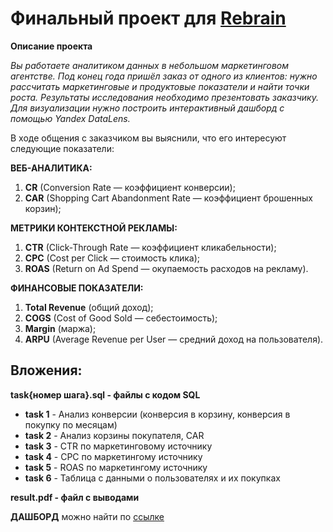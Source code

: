 # Финальный проект для [Rebrain](http://rebrainme.com "Rebrain")
**Описание проекта**

*Вы работаете аналитиком данных в небольшом маркетинговом агентстве. Под конец года пришёл заказ от одного из клиентов: нужно рассчитать маркетинговые и продуктовые показатели и найти точки роста.
	Результаты исследования необходимо презентовать заказчику. Для визуализации нужно построить интерактивный дашборд с помощью Yandex DataLens.*

В ходе общения с заказчиком вы выяснили, что его интересуют следующие показатели:

**ВЕБ-АНАЛИТИКА:**
1. **CR** (Conversion Rate — коэффициент конверсии);
2. **CAR** (Shopping Cart Abandonment Rate — коэффициент брошенных корзин);

**МЕТРИКИ КОНТЕКСТНОЙ РЕКЛАМЫ:**
1. **CTR** (Click-Through Rate — коэффициент кликабельности);
2. **CPC** (Cost per Click — стоимость клика);
3. **ROAS** (Return on Ad Spend — окупаемость расходов на рекламу).

**ФИНАНСОВЫЕ ПОКАЗАТЕЛИ:**
1. **Total Revenue** (общий доход);
2. **COGS** (Cost of Good Sold — себестоимость);
3. **Margin** (маржа);
4. **ARPU** (Average Revenue per User — средний доход на пользователя).

## Вложения:
**task{номер шага}.sql - файлы с кодом SQL** 
- **task 1** - Анализ конверсии (конверсия в корзину, конверсия в покупку по месяцам)
- **task 2** - Анализ корзины покупателя, CAR
- **task 3** - CTR по маркетинговому источнику 
- **task 4** - CPC по маркетингому источнику
- **task 5** - ROAS по маркетингому источнику 
- **task 6** - Таблица с данными о пользователях и их покупках

**result.pdf - файл с выводами**

**ДАШБОРД** можно найти по [ссылке](http://datalens.yandex/n2m1bfg6kssca "ссылке")


